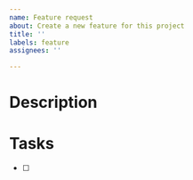 ```yaml
---
name: Feature request
about: Create a new feature for this project
title: ''
labels: feature
assignees: ''

---
```


# Description


# Tasks
- [ ] 